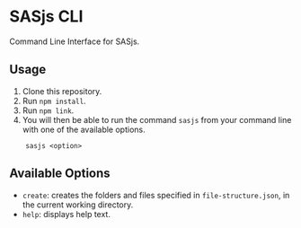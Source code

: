 # SASjs CLI

Command Line Interface for SASjs.

## Usage

1. Clone this repository.
2. Run `npm install`.
3. Run `npm link`.
4. You will then be able to run the command `sasjs` from your command line with one of the available options.

```
    sasjs <option>
```

## Available Options

- `create`: creates the folders and files specified in `file-structure.json`, in the current working directory.
- `help`: displays help text.
